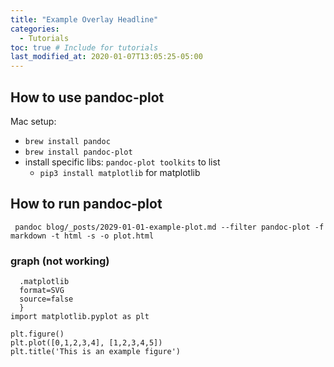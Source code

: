 ```yaml
---
title: "Example Overlay Headline"
categories: 
  - Tutorials
toc: true # Include for tutorials
last_modified_at: 2020-01-07T13:05:25-05:00
---
```

## How to use pandoc-plot
Mac setup:
* `brew install pandoc`
* `brew install pandoc-plot`
* install specific libs: `pandoc-plot toolkits` to list
  * `pip3 install matplotlib` for matplotlib 

## How to run pandoc-plot
```
 pandoc blog/_posts/2029-01-01-example-plot.md --filter pandoc-plot -f markdown -t html -s -o plot.html
```

### graph (not working)
```{
  .matplotlib
  format=SVG
  source=false
  }
import matplotlib.pyplot as plt

plt.figure()
plt.plot([0,1,2,3,4], [1,2,3,4,5])
plt.title('This is an example figure')
```
